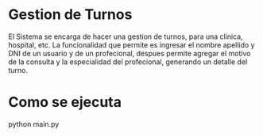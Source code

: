 # Gestion de Turnos

El Sistema se encarga de hacer una gestion de turnos, para una clinica, hospital, etc. La funcionalidad que permite es ingresar el nombre apellido y DNI de un usuario y de un profecional, despues permite agregar el motivo de la consulta y la especialidad del profecional, generando un detalle del turno.

# Como se ejecuta

python main.py
